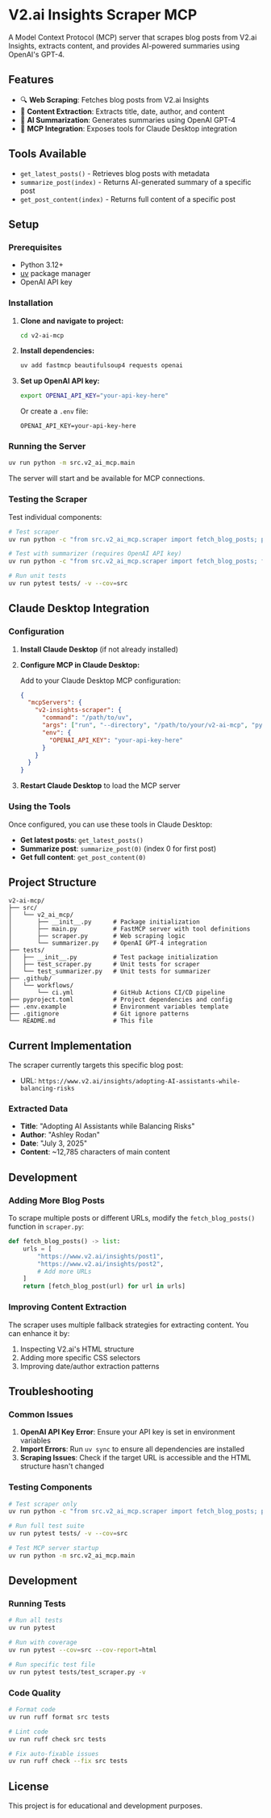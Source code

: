 # V2.ai Insights Scraper MCP

A Model Context Protocol (MCP) server that scrapes blog posts from V2.ai Insights, extracts content, and provides AI-powered summaries using OpenAI's GPT-4.

## Features

- 🔍 **Web Scraping**: Fetches blog posts from V2.ai Insights
- 📝 **Content Extraction**: Extracts title, date, author, and content
- 🤖 **AI Summarization**: Generates summaries using OpenAI GPT-4
- 🔧 **MCP Integration**: Exposes tools for Claude Desktop integration

## Tools Available

- `get_latest_posts()` - Retrieves blog posts with metadata
- `summarize_post(index)` - Returns AI-generated summary of a specific post
- `get_post_content(index)` - Returns full content of a specific post

## Setup

### Prerequisites

- Python 3.12+
- [uv](https://docs.astral.sh/uv/) package manager
- OpenAI API key

### Installation

1. **Clone and navigate to project:**
   ```bash
   cd v2-ai-mcp
   ```

2. **Install dependencies:**
   ```bash
   uv add fastmcp beautifulsoup4 requests openai
   ```

3. **Set up OpenAI API key:**
   ```bash
   export OPENAI_API_KEY="your-api-key-here"
   ```

   Or create a `.env` file:
   ```
   OPENAI_API_KEY=your-api-key-here
   ```

### Running the Server

```bash
uv run python -m src.v2_ai_mcp.main
```

The server will start and be available for MCP connections.

### Testing the Scraper

Test individual components:

```bash
# Test scraper
uv run python -c "from src.v2_ai_mcp.scraper import fetch_blog_posts; print(fetch_blog_posts()[0]['title'])"

# Test with summarizer (requires OpenAI API key)
uv run python -c "from src.v2_ai_mcp.scraper import fetch_blog_posts; from src.v2_ai_mcp.summarizer import summarize; post = fetch_blog_posts()[0]; print(summarize(post['content'][:1000]))"

# Run unit tests
uv run pytest tests/ -v --cov=src
```

## Claude Desktop Integration

### Configuration

1. **Install Claude Desktop** (if not already installed)

2. **Configure MCP in Claude Desktop:**

   Add to your Claude Desktop MCP configuration:
   ```json
   {
     "mcpServers": {
       "v2-insights-scraper": {
         "command": "/path/to/uv",
         "args": ["run", "--directory", "/path/to/your/v2-ai-mcp", "python", "-m", "src.v2_ai_mcp.main"],
         "env": {
           "OPENAI_API_KEY": "your-api-key-here"
         }
       }
     }
   }
   ```

3. **Restart Claude Desktop** to load the MCP server

### Using the Tools

Once configured, you can use these tools in Claude Desktop:

- **Get latest posts**: `get_latest_posts()`
- **Summarize post**: `summarize_post(0)` (index 0 for first post)
- **Get full content**: `get_post_content(0)`

## Project Structure

```
v2-ai-mcp/
├── src/
│   └── v2_ai_mcp/
│       ├── __init__.py      # Package initialization
│       ├── main.py          # FastMCP server with tool definitions
│       ├── scraper.py       # Web scraping logic
│       └── summarizer.py    # OpenAI GPT-4 integration
├── tests/
│   ├── __init__.py          # Test package initialization
│   ├── test_scraper.py      # Unit tests for scraper
│   └── test_summarizer.py   # Unit tests for summarizer
├── .github/
│   └── workflows/
│       └── ci.yml           # GitHub Actions CI/CD pipeline
├── pyproject.toml           # Project dependencies and config
├── .env.example             # Environment variables template
├── .gitignore               # Git ignore patterns
└── README.md                # This file
```

## Current Implementation

The scraper currently targets this specific blog post:
- URL: `https://www.v2.ai/insights/adopting-AI-assistants-while-balancing-risks`

### Extracted Data

- **Title**: "Adopting AI Assistants while Balancing Risks"
- **Author**: "Ashley Rodan"
- **Date**: "July 3, 2025"
- **Content**: ~12,785 characters of main content

## Development

### Adding More Blog Posts

To scrape multiple posts or different URLs, modify the `fetch_blog_posts()` function in `scraper.py`:

```python
def fetch_blog_posts() -> list:
    urls = [
        "https://www.v2.ai/insights/post1",
        "https://www.v2.ai/insights/post2",
        # Add more URLs
    ]
    return [fetch_blog_post(url) for url in urls]
```


### Improving Content Extraction

The scraper uses multiple fallback strategies for extracting content. You can enhance it by:

1. Inspecting V2.ai's HTML structure
2. Adding more specific CSS selectors
3. Improving date/author extraction patterns

## Troubleshooting

### Common Issues

1. **OpenAI API Key Error**: Ensure your API key is set in environment variables
2. **Import Errors**: Run `uv sync` to ensure all dependencies are installed
3. **Scraping Issues**: Check if the target URL is accessible and the HTML structure hasn't changed

### Testing Components

```bash
# Test scraper only
uv run python -c "from src.v2_ai_mcp.scraper import fetch_blog_posts; posts = fetch_blog_posts(); print(f'Found {len(posts)} posts')"

# Run full test suite
uv run pytest tests/ -v --cov=src

# Test MCP server startup
uv run python -m src.v2_ai_mcp.main
```

## Development

### Running Tests

```bash
# Run all tests
uv run pytest

# Run with coverage
uv run pytest --cov=src --cov-report=html

# Run specific test file
uv run pytest tests/test_scraper.py -v
```

### Code Quality

```bash
# Format code
uv run ruff format src tests

# Lint code
uv run ruff check src tests

# Fix auto-fixable issues
uv run ruff check --fix src tests
```

## License

This project is for educational and development purposes.
